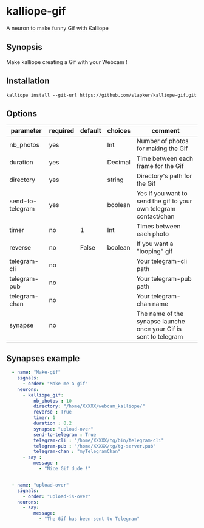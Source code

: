 # kalliope-gif

A neuron to make funny Gif with Kalliope


## Synopsis

Make kalliope creating a Gif with your Webcam !

## Installation

  ```
  kalliope install --git-url https://github.com/slapker/kalliope-gif.git
  ```


## Options

| parameter        | required | default   | choices | comment                                                                                    |
|------------------|----------|-----------|---------|--------------------------------------------------------------------------------------------|
| nb_photos        | yes      |           | Int     | Number of photos for making the Gif                                                        |
| duration         | yes      |           | Decimal | Time between each frame for the Gif                                                        |
| directory        | yes      |           | string  | Directory's path for the Gif                                                               |
| send-to-telegram | yes      |           | boolean | Yes if you want to send the gif to your own telegram contact/chan                          |
| timer            | no       | 1         | Int     | Times between each photo                                                                   |
| reverse          | no       | False     | boolean | If you want a "looping" gif                                                                |
| telegram-cli     | no       |           |         | Your telegram-cli path                                                                     |
| telegram-pub     | no       |           |         | Your telegram-pub path                                                                     |
| telegram-chan    | no       |           |         | Your telegram-chan name                                                                    |
| synapse          | no       |           |         | The name of the synapse launche once your Gif is sent to telegram                          |



## Synapses example

```yaml
  - name: "Make-gif"
    signals:
      - order: "Make me a gif"
    neurons:
      - kalliope_gif:
          nb_photos : 10
          directory: "/home/XXXXX/webcam_kalliope/"
          reverse : True
          timer: 1
          duration : 0.2
          synapse: "upload-over"
          send-to-telegram : True
          telegram-cli : "/home/XXXXX/tg/bin/telegram-cli"
          telegram-pub : "/home/XXXXX/tg/tg-server.pub"
          telegram-chan : "myTelegramChan"
      - say :
          message :
            - "Nice Gif dude !"


  - name: "upload-over"
    signals:
      - order: "upload-is-over"
    neurons:
      - say:
          message:
            - "The Gif has been sent to Telegram"

```

